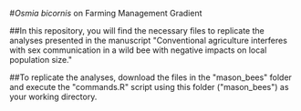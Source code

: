 #_Osmia bicornis_ on Farming Management Gradient

##In this repository, you will find the necessary files to replicate the analyses presented in the manuscript "Conventional agriculture interferes with sex communication in a wild bee with negative impacts on local population size."

##To replicate the analyses, download the files in the "mason_bees" folder and execute the "commands.R" script using this folder ("mason_bees") as your working directory.
